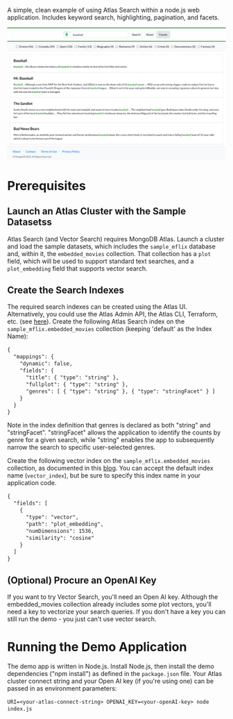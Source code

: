 A simple, clean example of using Atlas Search within a node.js web application. Includes keyword search, highlighting, pagination, and facets. 

<img src="images/demo-screenshot.png" alt="Atlas Search Demo App" width="800"/>

# Prerequisites

## Launch an Atlas Cluster with the Sample Datasetss

Atlas Search (and Vector Search) requires MongoDB Atlas. Launch a cluster and load the sample datasets, which includes the `sample_mflix` database and, within it, the `embedded_movies` collection. That collection has a `plot` field, which will be used to support standard text searches, and a `plot_embedding` field that supports vector search.

## Create the Search Indexes

The required search indexes can be created using the Atlas UI. Alternatively, you could use the Atlas Admin API, the Atlas CLI, Terraform, etc. (see [here](https://www.mongodb.com/docs/atlas/atlas-search/create-index/)). Create the following Atlas Search index on the `sample_mflix.embedded_movies` collection
(keeping 'default' as the Index Name):

```
{
  "mappings": {
    "dynamic": false,
    "fields": {
      "title": { "type": "string" },
      "fullplot": { "type": "string" },
      "genres": [ { "type": "string" }, { "type": "stringFacet" } ]
    }
  }
}
```

Note in the index definition that genres is declared as both "string" and "stringFacet".
"stringFacet" allows the application to identify the counts by genre for a given search,
while "string" enables the app to subsequently narrow the search to specific user-selected genres.


Create the following vector index on the `sample_mflix.embedded_movies` collection,
as documented in this [blog](https://www.mongodb.com/developer/products/atlas/semantic-search-mongodb-atlas-vector-search/). You can accept the default index name (`vector_index`), but be sure to specify this index name in your application code.

```
{
  "fields": [
    {
      "type": "vector",
      "path": "plot_embedding",
      "numDimensions": 1536,
      "similarity": "cosine"
    }
  ]
}
```

## (Optional) Procure an OpenAI Key

If you want to try Vector Search, you'll need an Open AI key. Although the embedded_movies collection already includes some plot vectors, you'll need a key to vectorize your search queries. If you don't have a key you can still run the demo - you just can't use vector search. 

# Running the Demo Application

The demo app is written in Node.js. Install Node.js, then install the demo dependencies ("npm install") as defined in the `package.json` file. Your Atlas cluster connect string and your Open AI key (if you're using one) can be passed in as environment parameters:

```
URI=<your-atlas-connect-string> OPENAI_KEY=<your-openAI-key> node index.js
```

